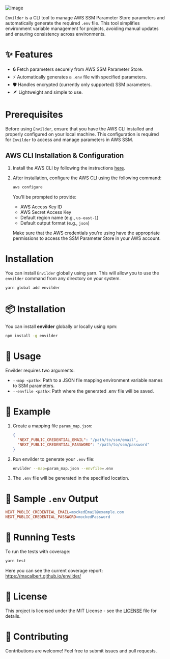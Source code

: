 ![image](https://github.com/user-attachments/assets/6f962001-911a-41be-8ebf-80f66bf6582f)

`Envilder` is a CLI tool to manage AWS SSM Parameter Store parameters and automatically generate the required `.env` file. This tool simplifies environment variable management for projects, avoiding manual updates and ensuring consistency across environments.

# ✨ Features

- 🔒 Fetch parameters securely from AWS SSM Parameter Store.
- ⚡ Automatically generates a `.env` file with specified parameters.
- 🛡️ Handles encrypted (currently only supported) SSM parameters.
- 🪶 Lightweight and simple to use.

# Prerequisites
Before using `Envilder`, ensure that you have the AWS CLI installed and properly configured on your local machine. This configuration is required for `Envilder` to access and manage parameters in AWS SSM.

## AWS CLI Installation & Configuration
1. Install the AWS CLI by following the instructions [here](https://docs.aws.amazon.com/cli/latest/userguide/getting-started-install.html).
2. After installation, configure the AWS CLI using the following command:

    ```bash
    aws configure
    ```

    You'll be prompted to provide:
    - AWS Access Key ID
    - AWS Secret Access Key
    - Default region name (e.g., `us-east-1`)
    - Default output format (e.g., `json`)

   Make sure that the AWS credentials you're using have the appropriate permissions to access the SSM Parameter Store in your AWS account.

# Installation
You can install `Envilder` globally using yarn. This will allow you to use the `envilder` command from any directory on your system.

```bash
yarn global add envilder
```

# 📦 Installation

You can install **envilder** globally or locally using npm:

```bash
npm install -g envilder
```

# 🚀 Usage

Envilder requires two arguments:

- `--map <path>`: Path to a JSON file mapping environment variable names to SSM parameters.
- `--envfile <path>`: Path where the generated .env file will be saved.

# 🔧 Example

1. Create a mapping file `param_map.json`:

    ```json
    {
      "NEXT_PUBLIC_CREDENTIAL_EMAIL": "/path/to/ssm/email",
      "NEXT_PUBLIC_CREDENTIAL_PASSWORD": "/path/to/ssm/password"
    }
    ```

2. Run envilder to generate your `.env` file:

    ```bash
    envilder --map=param_map.json --envfile=.env
    ```

3. The `.env` file will be generated in the specified location.

# 📂 Sample `.env` Output

```makefile
NEXT_PUBLIC_CREDENTIAL_EMAIL=mockedEmail@example.com
NEXT_PUBLIC_CREDENTIAL_PASSWORD=mockedPassword
```

# 🧪 Running Tests

To run the tests with coverage: 

```bash
yarn test
```

Here you can see the current coverage report: https://macalbert.github.io/envilder/

# 📝 License

This project is licensed under the MIT License - see the [LICENSE](./LICENSE) file for details.

# 🙌 Contributing

Contributions are welcome! Feel free to submit issues and pull requests.
